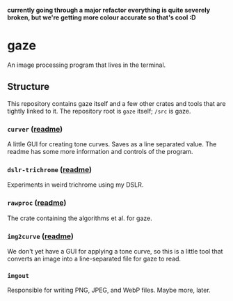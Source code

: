 **currently going through a major refactor everything is quite severely broken, but we're getting more colour accurate so that's cool :D**

# gaze
An image processing program that lives in the terminal.

## Structure
This repository contains gaze itself and a few other crates and tools that are tightly linked to it. The repository root is `gaze` itself; `/src` is gaze.

### `curver` ([readme](curver/README.md))
A little GUI for creating tone curves. Saves as a line separated value. The readme has some more information and controls of the program.

### `dslr-trichrome` ([readme](dslr-trichrome/README.md))
Experiments in weird trichrome using my DSLR.

### `rawproc` ([readme](rawproc/README.md))
The crate containing the algorithms et al. for gaze.

### `img2curve` ([readme](img2curve/README.md))
We don't yet have a GUI for applying a tone curve, so this is a little tool that converts an image into a line-separated file for gaze to read.

### `imgout`
Responsible for writing PNG, JPEG, and WebP files. Maybe more, later.
